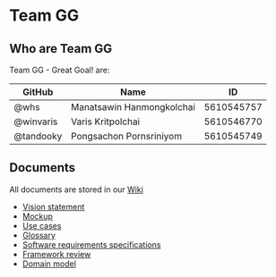 # Team GG

## Who are Team GG

Team GG - Great Goal! are:

GitHub    | Name                      | ID
----------|---------------------------|---------
@whs      | Manatsawin Hanmongkolchai | 5610545757
@winvaris | Varis Kritpolchai         | 5610546770
@tandooky | Pongsachon Pornsriniyom   | 5610545749

## Documents

All documents are stored in our [Wiki](https://github.com/SSD2015/TeamGG/wiki)

- [Vision statement](https://github.com/SSD2015/TeamGG/wiki/Vision-Statement)
- [Mockup](http://gg.whs.in.th/mockup/)
- [Use cases](https://github.com/SSD2015/TeamGG/wiki/SRS-System-Feature)
- [Glossary](https://github.com/SSD2015/TeamGG/wiki/SRS-Glossary)
- [Software requirements specifications](https://github.com/SSD2015/TeamGG/wiki/Software-Requirements-Specification)
- [Framework review](https://github.com/SSD2015/TeamGG/wiki/Frameworks-review) 
- [Domain model](https://github.com/SSD2015/TeamGG/wiki/SRS-Analysis-Models) 
